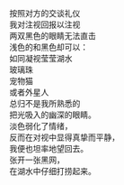 <p class="has-line-data" data-line-start="0" data-line-end="15">按照对方的交谈礼仪<br>
我对注视回报以注视<br>
两双黑色的眼睛无法直击<br>
浅色的和黑色却可以：<br>
如同凝视莹莹湖水<br>
玻璃珠<br>
宠物猫<br>
或者外星人<br>
总归不是我所熟悉的<br>
把光吸入的幽深的眼睛。<br>
淡色弱化了情绪，<br>
反而在对视中显得真挚而平静，<br>
我便也坦率地望回去。<br>
张开一张黑网，<br>
在湖水中仔细打捞起来。</p>
